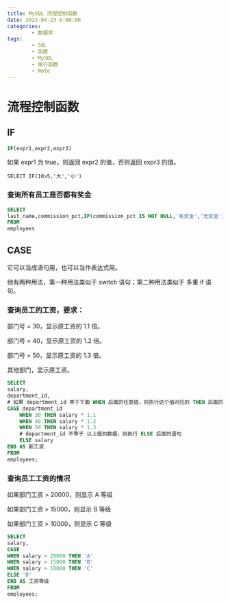 ```yaml
---
title: MySQL 流程控制函数
date: 2022-04-23 6:00:00
categories:
        - 数据库
tags:
        - SQL
        - 函数
        - MySQL
        - 单行函数
        - Note
---
```


# 流程控制函数

## IF

```sql
IF(expr1,expr2,expr3)
```

如果 expr1 为 true，则返回 expr2 的值，否则返回 expr3 的值。

```MySQL
SELECT IF(10>5,'大','小')
```

### 查询所有员工是否都有奖金

```sql
SELECT
last_name,commission_pct,IF(commission_pct IS NOT NULL,'有奖金','无奖金') AS 有无奖金
FROM
employees
```

## CASE

它可以当成语句用，也可以当作表达式用。

他有两种用法，第一种用法类似于 switch 语句；第二种用法类似于 多重 if 语句。

### 查询员工的工资，要求：

部门号 = 30，显示原工资的 1.1 倍。

部门号 = 40，显示原工资的 1.2 倍。

部门号 = 50，显示原工资的 1.3 倍。

其他部门，显示原工资。

```sql
SELECT
salary,
department_id,
# 如果 department_id 等于下面 WHEN 后面的任意值，则执行这个值对应的 THEN 后面的语句。
CASE department_id
	WHEN 30	THEN salary * 1.1
	WHEN 40 THEN salary * 1.2
	WHEN 50 THEN salary * 1.3
	# department_id 不等于 以上值的数据，则执行 ELSE 后面的语句
	ELSE salary
END AS 新工资
FROM
employees;
```

### 查询员工工资的情况

如果部门工资 > 20000，则显示 A 等级

如果部门工资 > 15000，则显示 B 等级

如果部门工资 > 10000，则显示 C 等级

```sql
SELECT
salary,
CASE
WHEN salary > 20000 THEN 'A'
WHEN salary > 15000 THEN 'B'
WHEN salary > 10000 THEN 'C'
ELSE 'D'
END AS 工资等级
FROM
employees;
```
